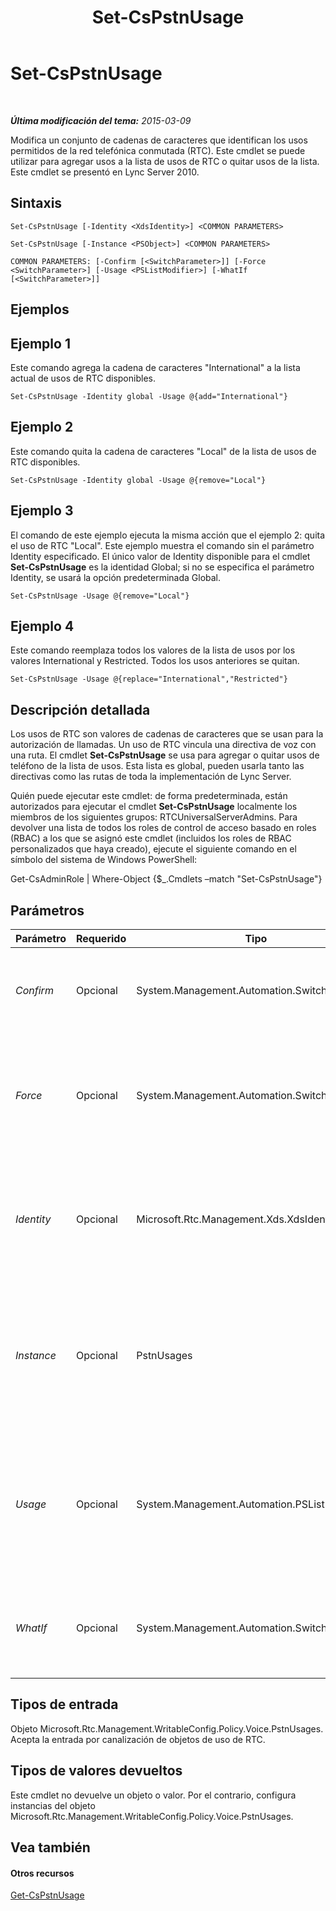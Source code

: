﻿---
title: Set-CsPstnUsage
TOCTitle: Set-CsPstnUsage
ms:assetid: ecba9ed6-4845-4035-933e-0c540d530b72
ms:mtpsurl: https://technet.microsoft.com/es-es/library/Gg399069(v=OCS.15)
ms:contentKeyID: 48277077
ms.date: 01/07/2017
mtps_version: v=OCS.15
ms.translationtype: HT
---

# Set-CsPstnUsage

 

_**Última modificación del tema:** 2015-03-09_

Modifica un conjunto de cadenas de caracteres que identifican los usos permitidos de la red telefónica conmutada (RTC). Este cmdlet se puede utilizar para agregar usos a la lista de usos de RTC o quitar usos de la lista. Este cmdlet se presentó en Lync Server 2010.

## Sintaxis

    Set-CsPstnUsage [-Identity <XdsIdentity>] <COMMON PARAMETERS>

    Set-CsPstnUsage [-Instance <PSObject>] <COMMON PARAMETERS>

    COMMON PARAMETERS: [-Confirm [<SwitchParameter>]] [-Force <SwitchParameter>] [-Usage <PSListModifier>] [-WhatIf [<SwitchParameter>]]

## Ejemplos

## Ejemplo 1

Este comando agrega la cadena de caracteres "International" a la lista actual de usos de RTC disponibles.

    Set-CsPstnUsage -Identity global -Usage @{add="International"}

## Ejemplo 2

Este comando quita la cadena de caracteres "Local" de la lista de usos de RTC disponibles.

    Set-CsPstnUsage -Identity global -Usage @{remove="Local"}

## Ejemplo 3

El comando de este ejemplo ejecuta la misma acción que el ejemplo 2: quita el uso de RTC "Local". Este ejemplo muestra el comando sin el parámetro Identity especificado. El único valor de Identity disponible para el cmdlet **Set-CsPstnUsage** es la identidad Global; si no se especifica el parámetro Identity, se usará la opción predeterminada Global.

    Set-CsPstnUsage -Usage @{remove="Local"}

## Ejemplo 4

Este comando reemplaza todos los valores de la lista de usos por los valores International y Restricted. Todos los usos anteriores se quitan.

    Set-CsPstnUsage -Usage @{replace="International","Restricted"}

## Descripción detallada

Los usos de RTC son valores de cadenas de caracteres que se usan para la autorización de llamadas. Un uso de RTC vincula una directiva de voz con una ruta. El cmdlet **Set-CsPstnUsage** se usa para agregar o quitar usos de teléfono de la lista de usos. Esta lista es global, pueden usarla tanto las directivas como las rutas de toda la implementación de Lync Server.

Quién puede ejecutar este cmdlet: de forma predeterminada, están autorizados para ejecutar el cmdlet **Set-CsPstnUsage** localmente los miembros de los siguientes grupos: RTCUniversalServerAdmins. Para devolver una lista de todos los roles de control de acceso basado en roles (RBAC) a los que se asignó este cmdlet (incluidos los roles de RBAC personalizados que haya creado), ejecute el siguiente comando en el símbolo del sistema de Windows PowerShell:

Get-CsAdminRole | Where-Object {$\_.Cmdlets –match "Set-CsPstnUsage"}

## Parámetros


<table>
<colgroup>
<col style="width: 25%" />
<col style="width: 25%" />
<col style="width: 25%" />
<col style="width: 25%" />
</colgroup>
<thead>
<tr class="header">
<th>Parámetro</th>
<th>Requerido</th>
<th>Tipo</th>
<th>Descripción</th>
</tr>
</thead>
<tbody>
<tr class="odd">
<td><p><em>Confirm</em></p></td>
<td><p>Opcional</p></td>
<td><p>System.Management.Automation.SwitchParameter</p></td>
<td><p>Se le pedirá confirmación antes de ejecutar el comando.</p></td>
</tr>
<tr class="even">
<td><p><em>Force</em></p></td>
<td><p>Opcional</p></td>
<td><p>System.Management.Automation.SwitchParameter</p></td>
<td><p>Suprime los mensajes de confirmación que, de lo contrario, se mostrarían antes de realizar cambios.</p></td>
</tr>
<tr class="odd">
<td><p><em>Identity</em></p></td>
<td><p>Opcional</p></td>
<td><p>Microsoft.Rtc.Management.Xds.XdsIdentity</p></td>
<td><p>El ámbito en el que se aplican estas configuraciones. La identidad de este cmdlet siempre es Global.</p></td>
</tr>
<tr class="even">
<td><p><em>Instance</em></p></td>
<td><p>Opcional</p></td>
<td><p>PstnUsages</p></td>
<td><p>Una referencia a un objeto de uso de RTC. Este objeto debe ser de tipo PstnUsages y se puede recuperar llamando al cmdlet <strong>Get-CsPstnUsage</strong>.</p></td>
</tr>
<tr class="odd">
<td><p><em>Usage</em></p></td>
<td><p>Opcional</p></td>
<td><p>System.Management.Automation.PSListModifier</p></td>
<td><p>Contiene una lista de cadenas de caracteres de uso permitidas. Estas entradas pueden ser cualquier valor de cadena de caracteres.</p></td>
</tr>
<tr class="even">
<td><p><em>WhatIf</em></p></td>
<td><p>Opcional</p></td>
<td><p>System.Management.Automation.SwitchParameter</p></td>
<td><p>Describe qué sucedería si se ejecutara el comando sin ejecutarlo realmente.</p></td>
</tr>
</tbody>
</table>


## Tipos de entrada

Objeto Microsoft.Rtc.Management.WritableConfig.Policy.Voice.PstnUsages. Acepta la entrada por canalización de objetos de uso de RTC.

## Tipos de valores devueltos

Este cmdlet no devuelve un objeto o valor. Por el contrario, configura instancias del objeto Microsoft.Rtc.Management.WritableConfig.Policy.Voice.PstnUsages.

## Vea también

#### Otros recursos

[Get-CsPstnUsage](get-cspstnusage.md)

